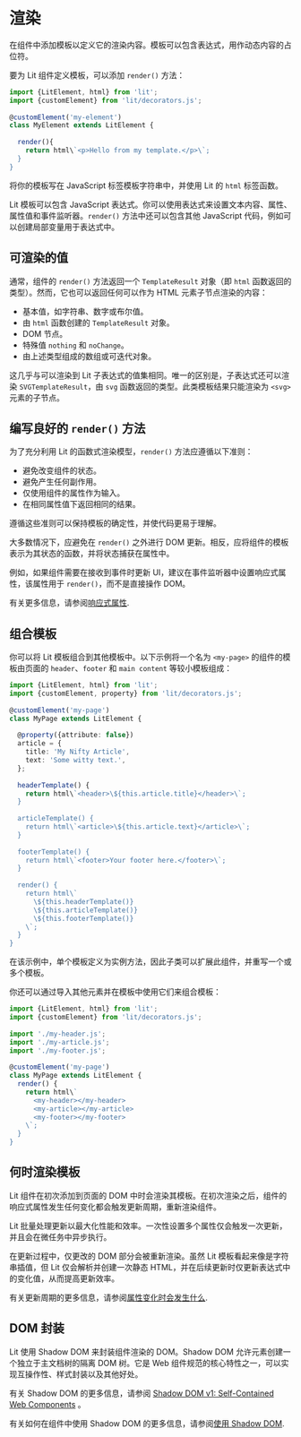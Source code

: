 
# 渲染

在组件中添加模板以定义它的渲染内容。模板可以包含表达式，用作动态内容的占位符。

要为 Lit 组件定义模板，可以添加 `render()` 方法：

```typescript
import {LitElement, html} from 'lit';
import {customElement} from 'lit/decorators.js';
​
@customElement('my-element')
class MyElement extends LitElement {
​
  render(){
    return html\`<p>Hello from my template.</p>\`;
  }
}
```

将你的模板写在 JavaScript 标签模板字符串中，并使用 Lit 的 `html` 标签函数。

Lit 模板可以包含 JavaScript 表达式。你可以使用表达式来设置文本内容、属性、属性值和事件监听器。`render()` 方法中还可以包含其他 JavaScript 代码，例如可以创建局部变量用于表达式中。

## 可渲染的值

通常，组件的 `render()` 方法返回一个 `TemplateResult` 对象（即 `html` 函数返回的类型）。然而，它也可以返回任何可以作为 HTML 元素子节点渲染的内容：

- 基本值，如字符串、数字或布尔值。
- 由 `html` 函数创建的 `TemplateResult` 对象。
- DOM 节点。
- 特殊值 `nothing` 和 `noChange`。
- 由上述类型组成的数组或可迭代对象。

这几乎与可以渲染到 Lit 子表达式的值集相同。唯一的区别是，子表达式还可以渲染 `SVGTemplateResult`，由 `svg` 函数返回的类型。此类模板结果只能渲染为 `<svg>` 元素的子节点。

## 编写良好的 `render()` 方法

为了充分利用 Lit 的函数式渲染模型，`render()` 方法应遵循以下准则：

- 避免改变组件的状态。
- 避免产生任何副作用。
- 仅使用组件的属性作为输入。
- 在相同属性值下返回相同的结果。

遵循这些准则可以保持模板的确定性，并使代码更易于理解。

大多数情况下，应避免在 `render()` 之外进行 DOM 更新。相反，应将组件的模板表示为其状态的函数，并将状态捕获在属性中。

例如，如果组件需要在接收到事件时更新 UI，建议在事件监听器中设置响应式属性，该属性用于 `render()`，而不是直接操作 DOM。

有关更多信息，请参阅[响应式属性](https://lit.dev/docs/components/properties/).

## 组合模板

你可以将 Lit 模板组合到其他模板中。以下示例将一个名为 `<my-page>` 的组件的模板由页面的 `header`、`footer` 和 `main content` 等较小模板组成：

```typescript
import {LitElement, html} from 'lit';
import {customElement, property} from 'lit/decorators.js';
​
@customElement('my-page')
class MyPage extends LitElement {
​
  @property({attribute: false})
  article = {
    title: 'My Nifty Article',
    text: 'Some witty text.',
  };
​
  headerTemplate() {
    return html\`<header>\${this.article.title}</header>\`;
  }
​
  articleTemplate() {
    return html\`<article>\${this.article.text}</article>\`;
  }
​
  footerTemplate() {
    return html\`<footer>Your footer here.</footer>\`;
  }
​
  render() {
    return html\`
      \${this.headerTemplate()}
      \${this.articleTemplate()}
      \${this.footerTemplate()}
    \`;
  }
}
```

在该示例中，单个模板定义为实例方法，因此子类可以扩展此组件，并重写一个或多个模板。

你还可以通过导入其他元素并在模板中使用它们来组合模板：

```typescript
import {LitElement, html} from 'lit';
import {customElement} from 'lit/decorators.js';
​
import './my-header.js';
import './my-article.js';
import './my-footer.js';
​
@customElement('my-page')
class MyPage extends LitElement {
  render() {
    return html\`
      <my-header></my-header>
      <my-article></my-article>
      <my-footer></my-footer>
    \`;
  }
}
```

## 何时渲染模板

Lit 组件在初次添加到页面的 DOM 中时会渲染其模板。在初次渲染之后，组件的响应式属性发生任何变化都会触发更新周期，重新渲染组件。

Lit 批量处理更新以最大化性能和效率。一次性设置多个属性仅会触发一次更新，并且会在微任务中异步执行。

在更新过程中，仅更改的 DOM 部分会被重新渲染。虽然 Lit 模板看起来像是字符串插值，但 Lit 仅会解析并创建一次静态 HTML，并在后续更新时仅更新表达式中的变化值，从而提高更新效率。

有关更新周期的更多信息，请参阅[属性变化时会发生什么](https://lit.dev/docs/components/properties/#what-happens-when-properties-change).

## DOM 封装

Lit 使用 Shadow DOM 来封装组件渲染的 DOM。Shadow DOM 允许元素创建一个独立于主文档树的隔离 DOM 树。它是 Web 组件规范的核心特性之一，可以实现互操作性、样式封装以及其他好处。

有关 Shadow DOM 的更多信息，请参阅 [Shadow DOM v1: Self-Contained Web Components](https://developers.google.com/web/fundamentals/web-components/shadowdom) 。

有关如何在组件中使用 Shadow DOM 的更多信息，请参阅[使用 Shadow DOM](https://lit.dev/docs/components/shadow-dom/).
